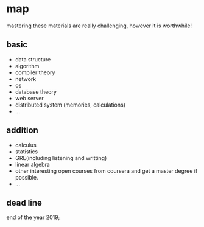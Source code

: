 # map

mastering these materials are really challenging, however it is worthwhile! 

## basic

- data structure
- algorithm
- compiler theory
- network
- os
- database theory
- web server
- distributed system (memories, calculations)
- ...

## addition

- calculus
- statistics
- GRE(including listening and writting)
- linear algebra
- other interesting open courses from coursera and get a master degree if possible.
- ...

## dead line 

end of the year 2019;
